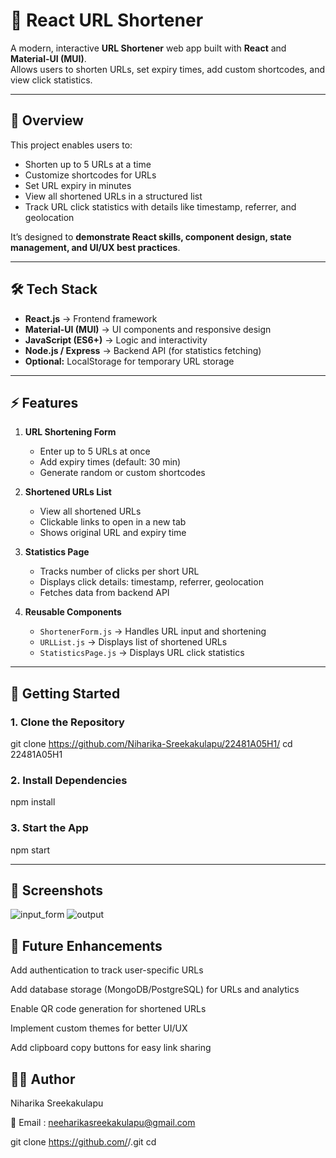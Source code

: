 # 🔗 React URL Shortener

A modern, interactive **URL Shortener** web app built with **React** and **Material-UI (MUI)**.  
Allows users to shorten URLs, set expiry times, add custom shortcodes, and view click statistics.

---

## 📖 Overview

This project enables users to:

- Shorten up to 5 URLs at a time
- Customize shortcodes for URLs
- Set URL expiry in minutes
- View all shortened URLs in a structured list
- Track URL click statistics with details like timestamp, referrer, and geolocation

It’s designed to **demonstrate React skills, component design, state management, and UI/UX best practices**.

---

## 🛠️ Tech Stack

- **React.js** → Frontend framework  
- **Material-UI (MUI)** → UI components and responsive design  
- **JavaScript (ES6+)** → Logic and interactivity  
- **Node.js / Express** → Backend API (for statistics fetching)  
- **Optional:** LocalStorage for temporary URL storage  

---

## ⚡ Features

1. **URL Shortening Form**
   - Enter up to 5 URLs at once
   - Add expiry times (default: 30 min)
   - Generate random or custom shortcodes  

2. **Shortened URLs List**
   - View all shortened URLs
   - Clickable links to open in a new tab
   - Shows original URL and expiry time  

3. **Statistics Page**
   - Tracks number of clicks per short URL
   - Displays click details: timestamp, referrer, geolocation  
   - Fetches data from backend API  

4. **Reusable Components**
   - `ShortenerForm.js` → Handles URL input and shortening  
   - `URLList.js` → Displays list of shortened URLs  
   - `StatisticsPage.js` → Displays URL click statistics  

---

## 🚀 Getting Started

### 1. Clone the Repository
git clone https://github.com/Niharika-Sreekakulapu/22481A05H1/
cd 22481A05H1

### 2. Install Dependencies
npm install

### 3. Start the App
npm start

---

## 🎨 Screenshots
![input_form](https://github.com/user-attachments/assets/b96220d0-48e5-41f1-be71-23d085a7ea4b)
![output](https://github.com/user-attachments/assets/80be1c1a-4a51-45ce-9338-a2d2df366948)

## 🔮 Future Enhancements

Add authentication to track user-specific URLs

Add database storage (MongoDB/PostgreSQL) for URLs and analytics

Enable QR code generation for shortened URLs

Implement custom themes for better UI/UX

Add clipboard copy buttons for easy link sharing

## 👩‍💻 Author

Niharika Sreekakulapu

📧 Email : neeharikasreekakulapu@gmail.com


git clone https://github.com/<your-username>/<repo-name>.git
cd <repo-name>
